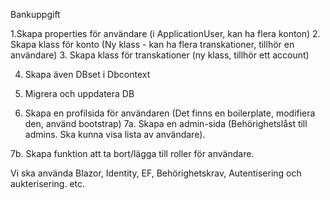 ﻿Bankuppgift

1.Skapa properties för användare (i ApplicationUser, kan ha flera konton)
2. Skapa klass för konto (Ny klass - kan ha flera transkationer, tillhör en användare)
3. Skapa klass för transkationer (ny klass, tillhör ett account)

4. Skapa även DBset i Dbcontext

5. Migrera och uppdatera DB

6. Skapa en profilsida för användaren (Det finns en boilerplate, modifiera den, använd bootstrap)
7a. Skapa en admin-sida (Behörighetslåst till admins. Ska kunna visa lista av användare).

7b. Skapa funktion att ta bort/lägga till roller för användare.


Vi ska använda Blazor, Identity, EF, Behörighetskrav, Autentisering och aukterisering. etc.